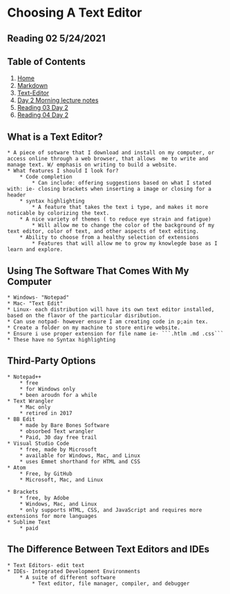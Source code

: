 # Choosing A Text Editor 
## Reading 02 5/24/2021
## Table of Contents
  1. [Home](README.md)
  2. [Markdown](markdown.md)
  3. [Text-Editor](text-editor.md)
  4. [Day 2 Morning lecture notes](lecture_notes.md)
  5. [Reading 03 Day 2](reading03.md)
  6. [Reading 04 Day 2](reading04.md)
## What is a Text Editor?
    * A piece of sotware that I download and install on my computer, or access online through a web browser, that allows  me to write and manage text. W/ emphasis on writing to build a website.
    * What features I should I look for?
        * Code completion
            * Can include: offering suggestions based on what I stated with: ie- closing brackets when inserting a image or closing for a header
        * syntax highlighting
            * A feature that takes the text i type, and makes it more noticable by colorizing the text.
        * A nice variety of themes ( to reduce eye strain and fatigue)
            * Will allow me to change the color of the background of my text editor, color of text, and other aspects of text editing.
        * Ability to choose from a healthy selection of extensions
            * Features that will allow me to grow my knowlegde base as I learn and explore.
## Using The Software That Comes With My Computer
    * Windows- "Notepad"
    * Mac- "Text Edit"
    * Linux- each distribution will have its own text editor installed, based on the flavor of the particular disribution.
    * Can use notpad- however ensure I am creating code in p;ain tex.
    * Create a folder on my machine to store entire website.
    * Ensure i use proper extension for file name ie- ```.htlm .md .css```
    * These have no Syntax highlighting
## Third-Party Options
    * Notepad++
        * free
        * for Windows only
        * been aroudn for a while
    * Text Wrangler
        * Mac only
        * retired in 2017
    * BB Edit 
        * made by Bare Bones Software
        * obsorbed Text wrangler
        * Paid, 30 day free trail
    * Visual Studio Code
        * free, made by Microsoft
        * available for Windows, Mac, and Linux
        * uses Emmet shorthand for HTML and CSS
    * Atom
        * Free, by GitHub
        * Microsoft, Mac, and Linux

    * Brackets
        * free, by Adobe
        * Windows, Mac, and Linux
        * only supports HTML, CSS, and JavaScript and requires more extensions for more languages
    * Sublime Text
        * paid
## The Difference Between Text Editors and IDEs
    * Text Editors- edit text
    * IDEs- Integrated Development Environments
        * A suite of different software
            * Text editor, file manager, compiler, and debugger